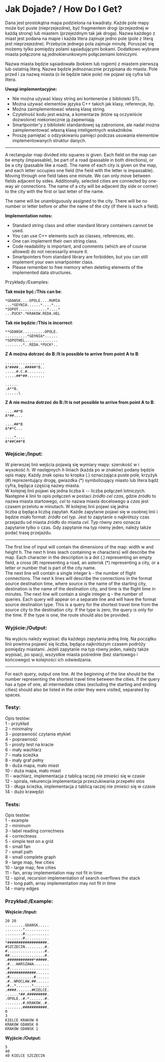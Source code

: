 # Jak Dojade? / How Do I Get?

Dana jest prostokątna mapa podzielona na kwadraty. Każde pole mapy może być puste (nieprzejezdne), być fragmentem drogi (przejezdnej w każdą stronę) lub miastem (przejezdnym tak jak droga). Nazwa każdego z miast jest podana na mapie i każda litera zajmuje jedno pole (pole z literą jest nieprzejezdne). Przebycie jednego pola zajmuje minutę. Poruszać się możemy tylko pomiędzy polami sąsiadującymi bokami. Dodatkowo wybrane miasta połączone są jednokierunkowymi połączeniami lotniczymi.

Nazwa miasta będzie sąsiadowała (bokiem lub rogiem) z miastem pierwszą lub ostatnią literą. Nazwa będzie jednoznacznie przypisana do miasta. Pole przed i za nazwą miasta (o ile będzie takie pole) nie pojawi się cyfra lub litera.

**Uwagi implementacyjne:**

-   Nie można używać klasy string ani kontenerów z biblioteki STL.
-   Można używać elementów języka C++ takich jak klasy, referencje, itp.
-   Można zaimplementować własną klasę string.
-   Czytelność kodu jest ważna, a komentarze (które są oczywiście dozwolone) niekoniecznie ją zapewniają.
-   Smartpointer'y z biblioteki standardowej są zabronione, ale nadal można zaimplementować własną klasę inteligentnych wskaźników.
-   Proszę pamiętać o odzyskiwaniu pamięci podczas usuwania elementów implementowanych struktur danych.

------------------------------------------------------------------------------------------------------------------------

A rectangular map divided into squares is given. Each field on the map can be empty (impassable), be part of a road (passable in both directions), or be a city (passable like a road). The name of each city is given on the map, and each letter occupies one field (the field with the letter is impassable). Moving through one field takes one minute. We can only move between fields adjacent by sides. Additionally, selected cities are connected by one-way air connections. The name of a city will be adjacent (by side or corner) to the city with the first or last letter of the name.

The name will be unambiguously assigned to the city. There will be no number or letter before or after the name of the city (if there is such a field).

**Implementation notes:**

-   Standard string class and other standard library containers cannot be used.
-   You can use C++ elements such as classes, references, etc.
-   One can implement their own string class.
-   Code readability is important, and comments (which are of course allowed) do not necessarily ensure it.
-   Smartpointers from standard library are forbidden, but you can still implement your own smartpointer class.
-   Please remember to free memory when deleting elements of the implemented data structures.

Przykłady:/Examples:

**Tak może być**:/**This can be**:
```
*GDANSK....OPOLE....RUMIA
...*GDYNIA......*....*...
*SOPOT.............*....*
...PUCK*.*KRAKOW.REDA.HEL
```
**Tak nie będzie**:/**This is incorrect**:
```
**GDANSK..........OPOLE.
..........*GDYNIA*......
*SOPOTHEL...............
........*..REDA.*PUCK*..
```

**Z A można dotrzeć do B**:/**It is possible to arrive from point A to B**:
```
..................
A*####...#####*B..
.....#.C.#........
.....##*##........
```
```
......
.A**B.
......\
```

**Z A nie można dotrzeć do B**:/**It is not possible to arrive from point A to B**:
```
....##*B
A*##....
```
```
....##*B
A*#*C...
```
```
....*....
A*##C##*B
```
### Wejście:/Input:

W pierwszej linii wejścia pojawią się wymiary mapy: szerokość *w* i wysokość *h*. W następnych *h* liniach (każda po *w* znaków) podany będzie opis mapy. Każdy znak opisu to kropka (.) oznaczająca puste pole, krzyżyk (#) reprezentujący drogę, gwiazdka (*) symbolizujący miasto lub litera bądź cyfra, będąca częścią nazwy miasta.\
W kolejnej linii pojawi się jedna liczba *k* -- liczba połączeń lotniczych. Następne *k* linii to opis połączeń w postaci *źródło* *cel* *czas*, gdzie *źródło* to nazwa miasta startowego, *cel* to nazwa miasta docelowego a *czas* jest czasem przelotu w minutach. W kolejnej linii pojawi się jedna liczba *q* będąca liczbą zapytań. Każde zapytanie pojawi się w osobnej linii i będzie miało format: *źródło* *cel* *typ*. Jest to zapytanie o najkrótszy czas przejazdu od miasta *źródło* do miasta *cel*. Typ równy zero oznacza zapytanie tylko o czas. Gdy zapytanie ma typ równy jeden, należy także podać trasę przejazdu.

------------------------------------------------------------------------------------------------------------------------

The first line of input will contain the dimensions of the map: width w and height h. The next h lines (each containing w characters) will describe the map. Each character in the description is a dot (.) representing an empty field, a cross (#) representing a road, an asterisk (*) representing a city, or a letter or number that is part of the city name.\
The next line will contain a single integer k - the number of flight connections. The next k lines will describe the connections in the format source destination time, where source is the name of the starting city, destination is the name of the destination city, and time is the flight time in minutes. The next line will contain a single integer q - the number of queries. Each query will appear on a separate line and will have the format source destination type. This is a query for the shortest travel time from the source city to the destination city. If the type is zero, the query is only for the time. If the type is one, the route should also be provided.

### Wyjście:/Output:

Na wyjściu należy wypisać dla każdego zapytania jedną linię. Na początku linii powinna pojawić się liczba, będąca najkrótszym czasem podróży pomiędzy miastami. Jeżeli zapytanie ma typ równy jeden, należy także wypisać, po spacji, wszystkie miasta pośrednie (bez startowego i końcowego) w kolejności ich odwiedzania.

------------------------------------------------------------------------------------------------------------------------

For each query, output one line. At the beginning of the line should be the number representing the shortest travel time between the cities. If the query has a type of one, all intermediate cities (excluding the starting and ending cities) should also be listed in the order they were visited, separated by spaces.

### Testy:

Opis testów:\
1 - przykład\
2 - minimalny\
3 - poprawność czytania etykiet\
4 - poprawność\
5 - prosty test na kracie\
6 - mały wachlarz\
7 - mała ścieżka\
8 - mały graf pełny\
9 - duża mapa, mało miast\
10 - duża mapa, mało miast\
11 - wachlarz, implementacja z tablicą raczej nie zmieści się w czasie\
12 - spirala, rekurencja implementacja przeszukiwania przepełni stos\
13 - długa ścieżka, implementacja z tablicą raczej nie zmieści się w czasie\
14 - dużo krawędzi

### Tests:

Opis testów:\
1 - example\
2 - minimum\
3 - label reading correctness\
4 - correctness\
5 - simple test on a grid\
6 - small fan\
7 - small path\
8 - small complete graph\
9 - large map, few cities\
10 - large map, few cities\
11 - fan, array implementation may not fit in time\
12 - spiral, recursion implementation of search overflows the stack\
13 - long path, array implementation may not fit in time\
14 - many edges

### Przykład:/Example:

**Wejście:/Input:**
```
20 20
.........GDANSK.....
........*...........
........#...........
........#...........
*##################.
#SZCZECIN.........#.
#.................#.
##................#.
.############*#####.
.#...WARSZAWA.......
.#..................
.#############......
.#...........#......
.#..WROCLAW.##......
.#..*.......*.......
.####.......#KIELCE.
......*##.#########.
.OPOLE..#.*.......#.
........#.KRAKOW..#.
........###########.
0
3
KIELCE KRAKOW 0
KRAKOW GDANSK 0
KRAKOW GDANSK 1
```
**Wyjście:/Output:**
```
5
40
40 KIELCE SZCZECIN
```
